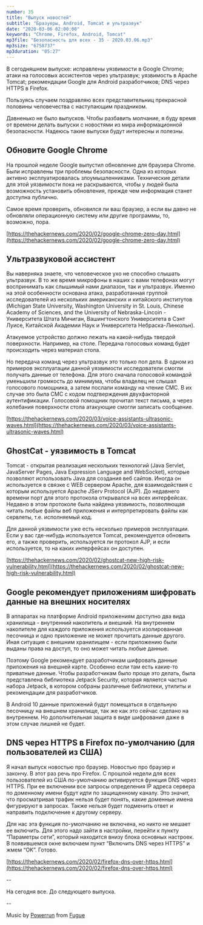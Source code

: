```yaml
---
number: 35
title: "Выпуск новостей"
subtitle: "Бразуеры, Android, Tomcat и ультразвук"
date: "2020-03-06 02:00:00"
keywords: "Chrome, Firefox, Android, Tomcat"
mp3file: "Безопасность для всех - 35 - 2020.03.06.mp3"
mp3size: "6758737"
mp3duration: "05:27"
---
```

В сегодняшнем выпуске:
исправлены уязвимости в Google Chrome;
атаки на голосовых ассистентов через ультразвук;
уязвимость в Apache Tomcat;
рекомендации Google для Android разработчиков;
DNS через HTTPS в Firefox.

<!--more-->

Пользуясь случаем поздравляю всех представительниц прекрасной половины человечества с наступающим праздником.

Давненько не было выпусков. Чтобы разбавить молчание, я буду время от времени делать выпуски с новостями из мира информационной безопасности. Надеюсь такие выпуски будут интересны и полезны.

## Обновите Google Chrome

На прошлой неделе Google выпустил обновление для браузера Chrome. Были исправлены три проблемы безопасности. Одна из которых активно эксплуатировалась злоумышленниками. Технические детали для этой уязвимости пока не раскрываются, чтобы у людей была возможность установить обновления, прежде чем информация станет доступна публично.

Самое время проверить, обновился ли ваш браузер, а если вы давно не обновляли операционную систему или другие программы, то, возможно, пора.

[https://thehackernews.com/2020/02/google-chrome-zero-day.html](https://thehackernews.com/2020/02/google-chrome-zero-day.html)

## Ультразвуковой ассистент

Вы наверняка знаете, что человеческое ухо не способно слышать ультразвук. В то же время микрофоны в наших с вами телефонах могут воспринимать как слышимый нами диапазон, так и ультразвук. Именно на этой особенности основана атака, разработанная группой исследователей из нескольких американских и китайского институтов (Michigan State University, Washington University in St. Louis, Chinese Academy of Sciences, and the University of Nebraska-Lincoin - Университета Штата Мичиган, Вашингтонского Университета в Сэнт Луисе, Китайской Академии Наук и Университета Небраска-Линкольн).

Атакуемое устройство должно лежать на какой-нибудь твердой поверхности. Например, на столе. Передача голосовых команд будет происходить через материал стола.

Но передача команд через ультразвук это только пол дела. В одном из примеров эксплуатации данной уязвимости исследователи смогли получать данные от телефона. Для этого сначала голосовой командой уменьшили громкость до минимума, чтобы владелец не слышал голосового помощника, а затем послали команду на чтение СМС. В их случае это была СМС с кодом подтверждения двухфакторной аутентификации. Голосовой помощник прочитал текст письма, а через колебания поверхности стола атакующие смогли записать сообщение.

[https://thehackernews.com/2020/03/voice-assistants-ultrasonic-waves.html](https://thehackernews.com/2020/03/voice-assistants-ultrasonic-waves.html)

## GhostCat - уязвимость в Tomcat

Tomcat - открытая реализация нескольких технологий (Java Servlet, JavaServer Pages, Java Expression Language and WebSocket), которые позволяют использовать Java для создания веб сайтов. Иногда он используется в связке с WEB сервером Apache, для взаимодействия с которым используется Apache JServ Protocol (AJP). До недавнего времени порт для этого протокола открывался на всех интерфейсах. Недавно в этом протоколе была найдена уязвимость, позволяющая читать любые файлы веб приложения и интерпретировать файлы как сервлеты, т.е. исполняемый код.

Для данной уязвимости уже есть несколько примеров эксплуатации. Если у вас где-нибудь используется Tomcat, рекомендуется обновить его, а также проверить, используется ли протокол AJP, и если используется, то на каких интерфейсах он доступен.

[https://thehackernews.com/2020/02/ghostcat-new-high-risk-vulnerability.html](https://thehackernews.com/2020/02/ghostcat-new-high-risk-vulnerability.html)

## Google рекомендует приложениям шифровать данные на внешних носителях

В аппаратах на платформе Android приложениям доступно два вида хранилища - внутренний накопитель и внешний. На внутреннем накопителе для каждого приложения используется изолированная песочница и одно приложение не может прочитать данные другого. Иная ситуация с внешним хранилищем - если приложению были выданы права на доступ, то оно может читать любые данные.

Поэтому Google рекомендует разработчикам шифровать данные приложения на внешней карте. Особенно если там есть какие-то приватные данные. Чтобы разработчикам было проще это делать, была представлена библиотека Jetpack Security, которая является частью набора Jetpack, в котором собраны различные библиотеки, утилиты и рекомендации для разработчиков.

В Android 10 данные приложений будут помещаться в отдельную песочницу на внешнем хранилище, так же как это сейчас сделано на внутреннем. Но дополнительная защита в виде шифрования даже в этом случае лишней не будет.

## DNS через HTTPS в Firefox по-умолчанию (для пользователей из США)

Я начал выпуск новостью про браузер. Новостью про браузер и закончу. В этот раз речь про Firefox. С прошлой недели для всех пользователей из США по-умолчанию активируется функция DNS через HTTPS. При ее включении все запросы определения IP адреса сервера по доменному имени будут идти по защищенному каналу. Это значит, что просматривая трафик нельзя будет понять, какие доменные имена фигурируют в запросах. Также нельзя будет подменить ответ и направить подключение к другому серверу.

Для нас эта функция по-умолчанию не включена, но никто не мешает ее включить. Для этого надо зайти в настройки, перейти к пункту “Параметры сети”, который находится внизу блока основных настроек. В появившемся окне включаем пункт “Включить DNS через HTTPS” и жмем “OK”. Готово.

[https://thehackernews.com/2020/02/firefox-dns-over-https.html](https://thehackernews.com/2020/02/firefox-dns-over-https.html)

--

На сегодня все. До следующего выпуска.

--

Music by [Powerrun](https://icons8.com/music/author/-1456) from [Fugue](https://icons8.com/music/)
